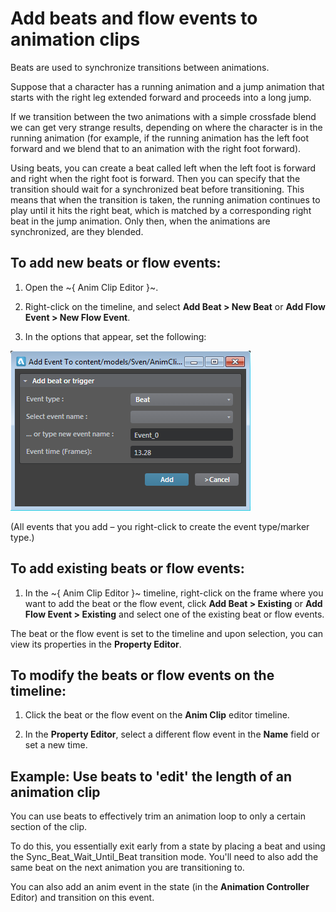 # Add beats and flow events to animation clips

Beats are used to synchronize transitions between animations.

Suppose that a character has a running animation and a jump animation that starts with the right leg extended forward and proceeds into a long jump.

If we transition between the two animations with a simple crossfade blend we can get very strange results, depending on where the character is in the running animation (for example, if the running animation has the left foot forward and we blend that to an animation with the right foot forward).

Using beats, you can create a beat called left when the left foot is forward and right when the right foot is forward. Then you can specify that the transition should wait for a synchronized beat before transitioning. This means that when the transition is taken, the running animation continues to play until it hits the right beat, which is matched by a corresponding right beat in the jump animation. Only then, when the animations are synchronized, are they blended.


## To add new beats or flow events:

1. Open the ~{ Anim Clip Editor }~.

2. Right-click on the timeline, and select **Add Beat > New Beat** or **Add Flow Event > New Flow Event**.

3. In the options that appear, set the following:

![Add Event options](../images/addBeatTrigger_options.png)

(All events that you add – you right-click to create the event type/marker type.)

## To add existing beats or flow events:

1. In the ~{ Anim Clip Editor }~ timeline, right-click on the frame where you want to add the beat or the flow event, click **Add Beat > Existing** or  **Add Flow Event > Existing** and select one of the existing beat or flow events.

  The beat or the flow event is set to the timeline and upon selection, you can view its properties in the **Property Editor**.

## To modify the beats or flow events on the timeline:

1. Click the beat or the flow event on the **Anim Clip** editor timeline.

2. In the **Property Editor**, select a different flow event in the **Name** field or set a new time.

## Example: Use beats to 'edit' the length of an animation clip

You can use beats to effectively trim an animation loop to only a certain section of the clip.

To do this, you essentially exit early from a state by placing a beat and using the Sync_Beat_Wait_Until_Beat transition mode. You'll need to also add the same beat on the next animation you are transitioning to.

You can also add an anim event in the state (in the **Animation Controller** Editor) and transition on this event.
